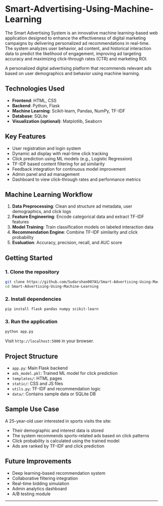 # Smart-Advertising-Using-Machine-Learning
The Smart Advertising System is an innovative machine learning-based web application designed to enhance the effectiveness of digital marketing campaigns by delivering personalized ad recommendations in real-time. The system analyzes user behavior, ad content, and historical interaction data to predict the likelihood of engagement, improving ad targeting accuracy and maximizing click-through rates (CTR) and marketing ROI.

A personalized digital advertising platform that recommends relevant ads based on user demographics and behavior using machine learning.

## Technologies Used

- **Frontend**: HTML, CSS  
- **Backend**: Python, Flask  
- **Machine Learning**: Scikit-learn, Pandas, NumPy, TF-IDF  
- **Database**: SQLite  
- **Visualization (optional)**: Matplotlib, Seaborn  

## Key Features

- User registration and login system  
- Dynamic ad display with real-time click tracking  
- Click prediction using ML models (e.g., Logistic Regression)  
- TF-IDF based content filtering for ad similarity  
- Feedback integration for continuous model improvement  
- Admin panel and ad management  
- Dashboard to view click-through rates and performance metrics  

## Machine Learning Workflow

1. **Data Preprocessing**: Clean and structure ad metadata, user demographics, and click logs  
2. **Feature Engineering**: Encode categorical data and extract TF-IDF features  
3. **Model Training**: Train classification models on labeled interaction data  
4. **Recommendation Engine**: Combine TF-IDF similarity and click probability  
5. **Evaluation**: Accuracy, precision, recall, and AUC score  

## Getting Started

### 1. Clone the repository

```bash
git clone https://github.com/Sudarshan007AS/Smart-Advertising-Using-Machine-Learning.git
cd Smart-Advertising-Using-Machine-Learning
```

### 2. Install dependencies

```bash
pip install flask pandas numpy scikit-learn
```

### 3. Run the application

```bash
python app.py
```

Visit `http://localhost:5000` in your browser.

## Project Structure

- `app.py`: Main Flask backend  
- `ads_model.pkl`: Trained ML model for click prediction  
- `templates/`: HTML pages  
- `static/`: CSS and JS files  
- `utils.py`: TF-IDF and recommendation logic  
- `data/`: Contains sample data or SQLite DB  

## Sample Use Case

A 25-year-old user interested in sports visits the site:  

- Their demographic and interest data is stored  
- The system recommends sports-related ads based on click patterns  
- Click probability is calculated using the trained model  
- Ads are ranked by TF-IDF and click prediction  

## Future Improvements

- Deep learning-based recommendation system  
- Collaborative filtering integration  
- Real-time bidding simulation  
- Admin analytics dashboard  
- A/B testing module  

---

